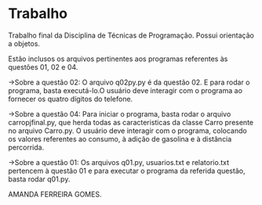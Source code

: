 # Trabalho
Trabalho final da Disciplina de Técnicas de Programação. Possui orientação a objetos.

Estão inclusos os arquivos pertinentes aos programas referentes às questões 01, 02 e 04. 

->Sobre a questão 02:
  O arquivo q02py.py é da questão 02. E para rodar o programa, basta executá-lo.O usuário deve interagir com o programa ao fornecer os quatro dígitos do telefone.

->Sobre a questão 04:
  Para iniciar o programa, basta rodar o arquivo carropjfinal.py, que herda todas as caracteristicas da classe Carro presente no arquivo Carro.py. O usuário deve interagir com o programa, colocando os valores referentes ao consumo, à adição de gasolina e à   distância percorrida.

->Sobre a questão 01:
  Os arquivos q01.py, usuarios.txt e relatorio.txt pertencem à questão 01 e para executar o programa da referida questão, basta rodar q01.py.
  
  AMANDA FERREIRA GOMES. 
